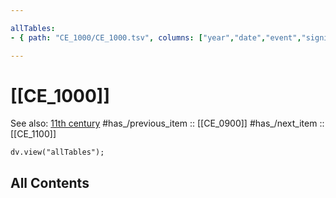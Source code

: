 ```yaml
---

allTables:
- { path: "CE_1000/CE_1000.tsv", columns: ["year","date","event","significance"], headings:  } 

---
```



# [[CE_1000]] 

See also: [11th century](https://en.wikipedia.org/wiki/11th_century "11th century")
#has_/previous_item :: [[CE_0900]] 
#has_/next_item  :: [[CE_1100]] 


``` dataviewjs
dv.view("allTables");
```



## All Contents

```folderv
```





